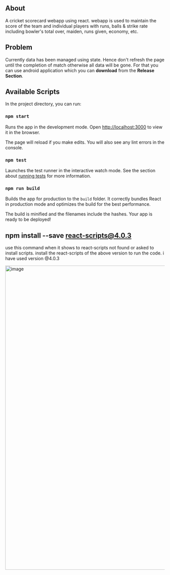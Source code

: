 ## About
A cricket scorecard webapp using react. webapp is used to maintain the score of the team and individual players with runs, balls & strike rate including bowler's total over, maiden, runs given, economy, etc.

## Problem

Currently data has been managed using state. Hence don't refresh the page until the completion of match otherwise all data will be gone. For that you can use android application which you can **download** from the **Release Section**.

## Available Scripts

In the project directory, you can run:

### `npm start`

Runs the app in the development mode. Open [http://localhost:3000](http://localhost:3000) to view it in the browser.

The page will reload if you make edits. You will also see any lint errors in the console.

### `npm test`

Launches the test runner in the interactive watch mode. See the section about [running tests](https://facebook.github.io/create-react-app/docs/running-tests) for more information.

### `npm run build`

Builds the app for production to the `build` folder. It correctly bundles React in production mode and optimizes the build for the best performance.

The build is minified and the filenames include the hashes. Your app is ready to be deployed!
## npm install --save react-scripts@4.0.3
use this command when it shows to react-scripts not found or asked to install scripts. install the react-scripts of the above version to run the code. i have used version @4.0.3


<img width="958" alt="image" src="https://user-images.githubusercontent.com/88225022/182921198-e59f53f5-5f1b-46d2-adde-69cafef6b441.png">
